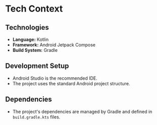 # Tech Context

## Technologies

-   **Language:** Kotlin
-   **Framework:** Android Jetpack Compose
-   **Build System:** Gradle

## Development Setup

-   Android Studio is the recommended IDE.
-   The project uses the standard Android project structure.

## Dependencies

- The project's dependencies are managed by Gradle and defined in `build.gradle.kts` files.
